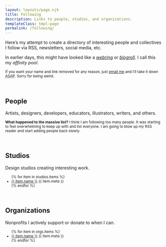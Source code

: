 ```yaml
---
layout: layouts/page.njk
title: Following
description: Links to people, studios, and organizations.
templateClass: tmpl-page
permalink: /following/
---
```


Here’s my attempt to create a directory of interesting people and collectives I follow via RSS, newsletters, social media, etc. 

In earlier days, this might have looked like a <em>[webring](https://indieweb.org/webring)</em> or <em>[blogroll](https://indieweb.org/blogroll)</em>. I call this my <em>affinity&nbsp;pool</em>.

<small>If you want your name and link removed for any reason, just [email me](mailto:nick@nicksimson.com) and I’ll take it down <abbr title="as soon as possible">ASAP</abbr>. Sorry for being&nbsp;weird.</small>

&nbsp;

## People

Artists, designers, developers, educators, illustrators, writers, and&nbsp;others.

<div>
<small><strong>What happened to the massive list?</strong> I think I am following too many people. It was starting to feel overwhelming to keep up with and list everyone. I am going to blow up my RSS reader and start adding people back slowly.</small>
</div>

&nbsp;

## Studios

Design studios creating interesting work.

<div>
<small><ul class="list-unstyled list-following">
  {% for item in studios.items %}
  <li><a href="{{ item.url }}" target="_blank">{{ item.name }}</a> <span class="text-meta">{{ item.meta }}</span>
  </li>
  {% endfor %}
</ul></small>
</div>

&nbsp;

## Organizations

Nonprofits I actively support or donate to when I can.

<div>
<small><ul class="list-unstyled list-following">
  {% for item in orgs.items %}
  <li><a href="{{ item.url }}" target="_blank">{{ item.name }}</a> <span class="text-meta">{{ item.meta }}</span>
  </li>
  {% endfor %}
</ul></small>
</div>